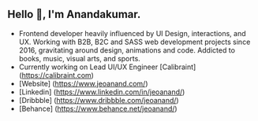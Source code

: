 ## Hello 👋, I'm Anandakumar.
- Frontend developer heavily influenced by UI Design, interactions, and UX. Working with B2B, B2C and SASS web development projects since 2016, gravitating around design, animations and code. Addicted to books, music, visual arts, and sports.
- Currently working on Lead UI/UX Engineer [Calibraint] (https://calibraint.com)
- [Website] (https://www.jeoanand.com/)
- [Linkedin] (https://www.linkedin.com/in/jeoanand/)
- [Dribbble] (https://www.dribbble.com/jeoanand/)
- [Behance] (https://www.behance.net/jeoanand/)
